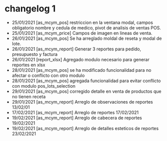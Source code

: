 # changelog 1
* 25/01/2021 [as_mcym_pos] restriccion en la ventana modal, campos obligatorio nombre y cedula de medico, pivot de analisis de ventas POS.
* 25/01/2021 [as_mcym_price] Campos de imagen en lineas de venta.
* 26/01/2021 [as_mcym_pos] Se ha arreglado moldal de reseta y modal de lote. 
* 26/01/2021 [as_mcym_report] Generar 3 reportes para pedido, presupuesto y factura
* 26/01/2021 [report_xlsx] Agregado modulo necesario para generar reportes en xlsx
* 28/01/2021 [as_mcym_pos] se ha modificado funcionalidad para no afectar o conflicto con otro modulo
* 28/01/2021 [as_mcym_pos] agregada funcionalidad para evitar conflicto con modulo pos_lots_selection
* 29/01/2021 [as_mcym_pos] corregido detalle en venta de productos que no tienen receta
* 29/01/2021 [as_mcym_report] Arreglo de observaciones de reportes 13/02/01
* 17/02/2021 [as_mcym_report] Arreglo de reportes 17/02/2021
* 19/02/2021 [as_mcym_report] Arreglo de cabecera de reportes 19/02/2021
* 19/02/2021 [as_mcym_report] Arreglo de detalles esteticos de reportes 23/02/2021
